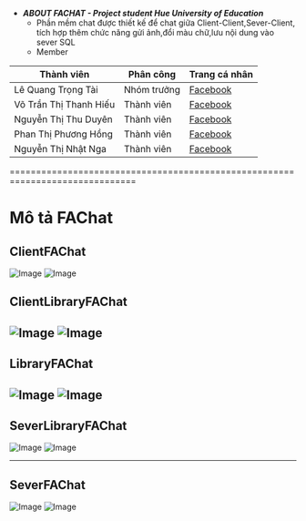 * ***ABOUT FACHAT - Project student Hue University of Education***  
  * Phần mềm chat được thiết kế để chat giữa Client-Client,Sever-Client, tích hợp thêm chức năng gửi ảnh,đổi màu chữ,lưu nội dung vào      sever SQL  
  * Member  
 
 
| Thành viên             	| Phân công   	| Trang cá nhân                                       	|
|------------------------	|-------------	|-----------------------------------------------------	|
| Lê Quang Trọng Tài     	| Nhóm trưởng 	| [Facebook](https://facebook.com/iletai)             	|
| Võ Trần Thị Thanh Hiếu 	| Thành viên  	| [Facebook](https://www.facebook.com/hoacamtucautim) 	|
| Nguyễn Thị Thu Duyên   	| Thành viên  	| [Facebook](https://www.facebook.com/baka.nguyen.52) 	|
| Phan Thị Phương Hồng   	| Thành viên  	| [Facebook](https://www.facebook.com/phuonghong611)  	|
| Nguyễn Thị Nhật Nga    	| Thành viên  	| [Facebook](https://www.facebook.com/nguyen.nhatnga) 	|

==============================================================================
# Mô tả FAChat #
## ClientFAChat ##
 ![Image](https://raw.githubusercontent.com/letaii/FAChat/master/Diagital_PNG/ClientFAChat.png)
 ![Image](https://raw.githubusercontent.com/letaii/FAChat/master/Diagital_PNG/ClientFAChatClassView.png)
 ## ClientLibraryFAChat ##
 ![Image](https://raw.githubusercontent.com/letaii/FAChat/master/Diagital_PNG/ClientLibraryFAChat.png)
 ![Image](https://raw.githubusercontent.com/letaii/FAChat/master/Diagital_PNG/ClientLibraryFAChatClassView.png)
 -----------------------------------------------------------------------------
 ## LibraryFAChat ##
 ![Image](https://raw.githubusercontent.com/letaii/FAChat/master/Diagital_PNG/LibraryFAChat.png)
  ![Image](https://github.com/letaii/FAChat/blob/master/Diagital_PNG/LibraryFAChatClassView.png?raw=true)
  -----------------------------------------------------------------------------
 ## SeverLibraryFAChat ##
 ![Image](https://raw.githubusercontent.com/letaii/FAChat/master/Diagital_PNG/SeverLibraryFAChat.png)
 ![Image](https://raw.githubusercontent.com/letaii/FAChat/master/Diagital_PNG/SeverLibraryFAChatClassView.png)
 
  -----------------------------------------------------------------------------
 ## SeverFAChat ##
 ![Image](https://raw.githubusercontent.com/letaii/FAChat/master/Diagital_PNG/SeverFAChat.png)
 ![Image](https://raw.githubusercontent.com/letaii/FAChat/master/Diagital_PNG/SeverFAChatClassView.png)
 
